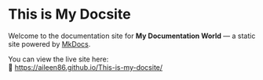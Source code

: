 # This is My Docsite

Welcome to the documentation site for **My Documentation World** — a static site powered by [MkDocs](https://www.mkdocs.org).

You can view the live site here:  
🔗 https://aileen86.github.io/This-is-my-docsite/
